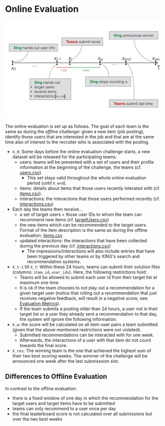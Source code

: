 Online Evaluation
=====================

![Recsys2017 Timeline](img/timeline.png)

The online evaluation is set up as follows. The goal of each team is the same as during the _offline challenge_: given a new item (job posting), identify those users that are interested in the job and that are at the same time also of interest to the recruiter who is associated with the posting.

- `X_0`: Some days before the online evaluation challenge starts, a new dataset will be released for the participating teams: 
  + users: teams will be presented with a set of users and their profile information at the beginning of the challenge, the teams  (cf. [users.csv](http://2017.recsyschallenge.com/#dataset-users)). 
    - This set stays valid throughout the whole online evaluation period (until `X_end`). 
  + items: details about items that those users recently interated with (cf. [items.csv](http://2017.recsyschallenge.com/#dataset-items)). 
  + interactions: the interactions that those users performed recently (cf. [interactions.csv](http://2017.recsyschallenge.com/#dataset-interactions))
- Each day the teams then receive... 
  + a set of target users = those user IDs to whom the team can recommend new items (cf. [targetUsers.csv](http://2017.recsyschallenge.com/#dataset-targets))
  + the new items which can be recommended to the target users. Format of the item description is the same as during the offline evaluation: [items.csv](http://2017.recsyschallenge.com/#dataset-items)
  + updated interactions: the interactions that have been collected during the previous day (cf. [interactions.csv](http://2017.recsyschallenge.com/#dataset-interactions))
    - The impressions/interactions will also include entries that have been triggered by other teams or by XING's search and recommendation systems. 
- `X_t-1` till `X_t`: Within these 24 hours, teams can submit their solution files (columns: `item_id`, `user_ids`). Here, the following restrictions hold: 
  + Teams will be allowed to
submit each user id from their target list at maximum one time. 
  + It is ok if the team chooses to not play out a recommendation for a given target user (notice that rolling out a recommendation that just receives negative feedback, will result in a negative score, see: [Evaluation Metrics](http://2017.recsyschallenge.com/#evaluation)). 
  + If the team submits a posting older than 24 hours, a user
not in their target list or a user they already sent a recommendation to that
day, the system will ignore the following information.
- `X_w`: the score will be calculated on all item-user pairs a team submitted (given that the above mentioned restrictions were not violated).
  + Submitted recommendations can be interacted with for one week. 
  + Afterwards, the interactions of a user with that item do not
count towards the final score. 
- `X_res`: The winning team is the one that achieved the highest
sum of their two best scoring weeks. The winnner of the challenge will be announced one week after
the last submisssion slot.


## Differences to Offline Evaluation

In contrast to the offline evaluation:

- there is a fixed window of one day in which the recommendation for the target users and target items have to be submitted
- teams can only recommend to a user once per day
- the final leaderboard score is not calculated over all submissions but over the two best weeks

  
  

